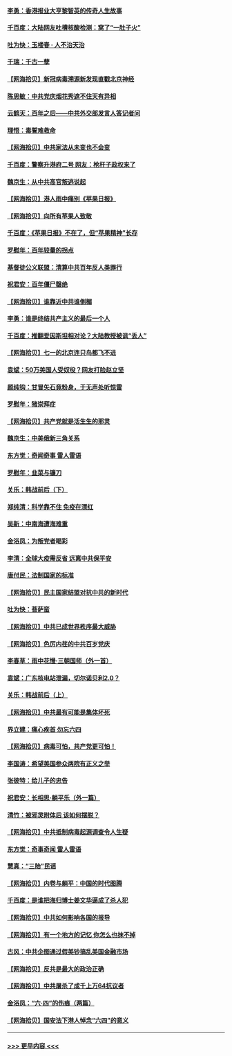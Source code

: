 #### [李勇：香港报业大亨黎智英的传奇人生故事](../pages/nsc993/n13055258.md?t=06292052) 
#### [千百度：大陆网友吐槽核酸检测：窝了“一肚子火”](../pages/nsc993/n13055194.md?t=06292052) 
#### [吐为快：玉楼春 · 人不治天治](../pages/nsc993/n13054028.md?t=06292052) 
#### [千瑞：千古一孽](../pages/nsc993/n13054016.md?t=06292052) 
#### [【网海拾贝】新冠病毒溯源新发现直戳北京神经](../pages/nsc993/n13052425.md?t=06292052) 
#### [陈思敏：中共党庆烟花秀遮不住天有异相](../pages/nsc993/n13052020.md?t=06292052) 
#### [云鹤天：百年之后——中共外交部发言人答记者问](../pages/nsc993/n13051604.md?t=06292052) 
#### [理悟：毒誓难救命](../pages/nsc993/n13051601.md?t=06292052) 
#### [【网海拾贝】中共家法从未变也不会变](../pages/nsc993/n13050366.md?t=06292052) 
#### [千百度：警察升港府二号 网友：枪杆子政权来了](../pages/nsc993/n13050261.md?t=06292052) 
#### [魏京生：从中共高官叛逃说起](../pages/nsc993/n13048997.md?t=06292052) 
#### [【网海拾贝】港人雨中痛别《苹果日报》](../pages/nsc993/n13048941.md?t=06292052) 
#### [【网海拾贝】向所有苹果人致敬](../pages/nsc993/n13046795.md?t=06292052) 
#### [千百度：《苹果日报》不在了，但“苹果精神”长存](../pages/nsc993/n13046703.md?t=06292052) 
#### [罗慰年：百年较量的拐点](../pages/nsc993/n13046542.md?t=06292052) 
#### [基督徒公义联盟：清算中共百年反人类罪行](../pages/nsc993/n13046499.md?t=06292052) 
#### [祝君安：百年僵尸罄绝](../pages/nsc993/n13045595.md?t=06292052) 
#### [【网海拾贝】谁靠近中共谁倒楣](../pages/nsc993/n13044667.md?t=06292052) 
#### [李勇：谁是终结共产主义的最后一个人](../pages/nsc993/n13044397.md?t=06292052) 
#### [千百度：推翻爱因斯坦相对论？大陆教授被讽“丢人”](../pages/nsc993/n13043908.md?t=06292052) 
#### [【网海拾贝】七一的北京连只鸟都飞不进](../pages/nsc993/n13041377.md?t=06292052) 
#### [袁斌：50万美国人受奴役？网友打脸赵立坚](../pages/nsc993/n13041330.md?t=06292052) 
#### [颜纯钩：甘冒矢石竟粉身，于无声处听惊雷](../pages/nsc993/n13041140.md?t=06292052) 
#### [罗慰年：猪崇拜症](../pages/nsc993/n13041071.md?t=06292052) 
#### [【网海拾贝】共产党就是活生生的邪灵](../pages/nsc993/n13036627.md?t=06292052) 
#### [魏京生：中美俄新三角关系](../pages/nsc993/n13035986.md?t=06292052) 
#### [东方觉：奇闻奇事 雷人雷语](../pages/nsc993/n13035878.md?t=06292052) 
#### [罗慰年：韭菜与镰刀](../pages/nsc993/n13034374.md?t=06292052) 
#### [关乐：韩战前后（下）](../pages/nsc993/n13034113.md?t=06292052) 
#### [郑纯清：科学靠不住 免疫在漂红](../pages/nsc993/n13034093.md?t=06292052) 
#### [吴新：中南海遭海难重](../pages/nsc993/n13034084.md?t=06292052) 
#### [金浴凤：为叛党者喝彩](../pages/nsc993/n13034058.md?t=06292052) 
#### [李清：全球大疫需反省 远离中共保平安](../pages/nsc993/n13033784.md?t=06292052) 
#### [唐付民：法制国家的标准](../pages/nsc993/n13032944.md?t=06292052) 
#### [【网海拾贝】民主国家结盟对抗中共的新时代](../pages/nsc993/n13031717.md?t=06292052) 
#### [吐为快：菩萨蛮](../pages/nsc993/n13030033.md?t=06292052) 
#### [【网海拾贝】中共已成世界秩序最大威胁](../pages/nsc993/n13028138.md?t=06292052) 
#### [【网海拾贝】色厉内荏的中共百岁党庆](../pages/nsc993/n13025582.md?t=06292052) 
#### [李春草：雨中花慢‧三朝国师（外一首）](../pages/nsc993/n13025567.md?t=06292052) 
#### [袁斌：广东核电站泄漏，切尔诺贝利2.0？](../pages/nsc993/n13025475.md?t=06292052) 
#### [关乐：韩战前后（上）](../pages/nsc993/n13025387.md?t=06292052) 
#### [【网海拾贝】中共最有可能是集体坏死](../pages/nsc993/n13023101.md?t=06292052) 
#### [界立建：痛心疾首 勿忘六四](../pages/nsc993/n13022339.md?t=06292052) 
#### [【网海拾贝】病毒可怕，共产党更可怕！](../pages/nsc993/n13020728.md?t=06292052) 
#### [李国涛：希望美国参众两院有正义之举](../pages/nsc993/n13020674.md?t=06292052) 
#### [张彼特：给儿子的忠告](../pages/nsc993/n13018934.md?t=06292052) 
#### [祝君安：长相思‧躺平乐（外一篇）](../pages/nsc993/n13018923.md?t=06292052) 
#### [清竹：被邪灵附体后 该如何摆脱？](../pages/nsc993/n13018877.md?t=06292052) 
#### [【网海拾贝】中共抵制病毒起源调查令人生疑](../pages/nsc993/n13017785.md?t=06292052) 
#### [东方觉：奇事奇闻 雷人雷语](../pages/nsc993/n13017577.md?t=06292052) 
#### [慧真：“三胎”民谣](../pages/nsc993/n13017394.md?t=06292052) 
#### [【网海拾贝】内卷与躺平：中国的时代图腾](../pages/nsc993/n13016128.md?t=06292052) 
#### [千百度：是谁把海归博士姜文华逼成了杀人犯](../pages/nsc993/n13015218.md?t=06292052) 
#### [【网海拾贝】中共如何影响各国的报导](../pages/nsc993/n13012599.md?t=06292052) 
#### [【网海拾贝】有一个地方的记忆 你怎么也抹不掉](../pages/nsc993/n13009802.md?t=06292052) 
#### [古风：中共企图通过假美钞搞乱美国金融市场](../pages/nsc993/n13009626.md?t=06292052) 
#### [【网海拾贝】反共是最大的政治正确](../pages/nsc993/n13007051.md?t=06292052) 
#### [【网海拾贝】中共屠杀了成千上万64抗议者](../pages/nsc993/n13002713.md?t=06292052) 
#### [金浴凤：“六·四”的伤痕（两篇）](../pages/nsc993/n13001719.md?t=06292052) 
#### [【网海拾贝】国安法下港人悼念“六四”的意义](../pages/nsc993/n13001039.md?t=06292052) 

----
#### [ >>> 更早内容 <<< ](../indexes/nsc993-earlier.md)
